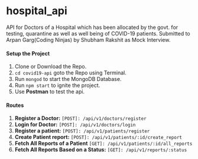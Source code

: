 # hospital_api
API for Doctors of a Hospital which has been allocated by the govt. for testing, quarantine as well as well being of COVID-19 patients. Submitted to Arpan Garg(Coding Ninjas) by Shubham Rakshit as Mock Interview.

#### Setup the Project

1. Clone or Download the Repo.
2. `cd covid19-api` goto the Repo using Terminal.
3. Run `mongod` to start the MongoDB Database.
4. Run `npm start` to ignite the project.
5. Use **Postman** to test the api.

#### Routes
1. **Register a Doctor:** `[POST]: /api/v1/doctors/register`
2. **Login for Doctor:** `[POST]: /api/v1/doctors/login`
3. **Register a patient:** `[POST]: /api/v1/patients/register`
4. **Create Patient report:** `[POST]: /api/v1/patients/:id/create_report`
5. **Fetch All Reports of a Patient** `[GET]: /api/v1/patients/:id/all_reports`
6. **Fetch All Reports Based on a Status:** `[GET]: /api/v1/reports/:status`

